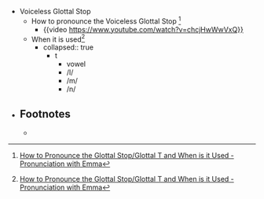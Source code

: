 - Voiceless Glottal Stop
	- How to pronounce the Voiceless Glottal Stop [^1]
		- {{video https://www.youtube.com/watch?v=chcjHwWwVxQ}}
	- When it is used[^1]
		- collapsed:: true
		  + t
			- vowel
			- /l/
			- /m/
			- /n/
- ## Footnotes
	- [^1]: [How to Pronounce the Glottal Stop/Glottal T and When is it Used - Pronunciation with Emma](https://www.youtube.com/watch?v=chcjHwWwVxQ)